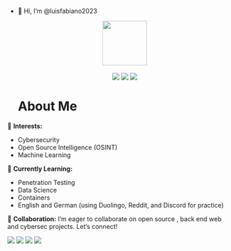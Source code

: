 - 👋 Hi, I’m @luisfabiano2023
    <div id="header" align="center">
  <img src="https://media.giphy.com/media/M9gbBd9nbDrOTu1Mqx/giphy.gif" width=100 /></div>
  <br>
  <div align="center">
  <a target="_blank" href="https://www.linkedin.com/in/luis-b-785264242/"><img src="https://img.shields.io/badge/LinkedIn-blue?logo=linkedin&logoColor=white&style=for-the-badge"></img></a> 
  <a target="_blank" href="https://tryhackme.com/r/p/luisfabiano2022."><img src="https://img.shields.io/badge/TryHackMe-black?logo=tryhackme&logoColor=green&style=for-the-badge"></img></a>
  <a target="_blank" href="https://www.duolingo.com/profile/luis248766"><img src="https://img.shields.io/badge/Duolingo-green?logo=duolingo&logoColor=yellow&style=for-the-badge"></img></a>
  </div>

  # About Me

👀 **Interests:**
- Cybersecurity
- Open Source Intelligence (OSINT)
- Machine Learning

🌱 **Currently Learning:**
- Penetration Testing 
- Data Science
- Containers
- English and German (using Duolingo, Reddit, and Discord for practice)

🤝 **Collaboration:**
I’m eager to collaborate on open source , back end web and cybersec projects. Let’s connect!

  <div>
    <img src="https://img.shields.io/badge/Spring-balck?logo=spring&logoColor=white&style=for-the-badge"></img>
    <img src="https://img.shields.io/badge/Linux-black?logo=linux&logoColor=yellow&style=for-the-badge"></img>
    <img src="https://img.shields.io/badge/PostgreSQL-blue?logo=postgresql&logoColor=white&style=for-the-badge"></img>
    <img src="https://img.shields.io/badge/Ubuntu-Server-orange?logo=ubuntu&logoColor=white&style=for-the-badge"></img>
  </div>

